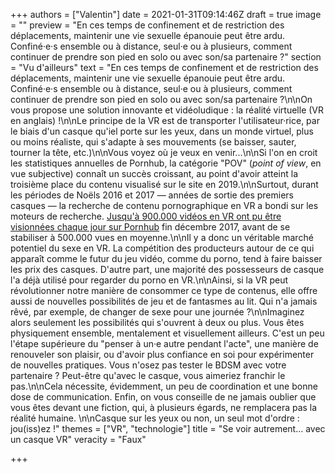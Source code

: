 +++
authors = ["Valentin"]
date = 2021-01-31T09:14:46Z
draft = true
image = ""
preview = "En ces temps de confinement et de restriction des déplacements, maintenir une vie sexuelle épanouie peut être ardu. Confiné·e·s ensemble ou à distance, seul·e ou à plusieurs, comment continuer de prendre son pied en solo ou avec son/sa partenaire ?"
section = "Vu d'ailleurs"
text = "En ces temps de confinement et de restriction des déplacements, maintenir une vie sexuelle épanouie peut être ardu. Confiné·e·s ensemble ou à distance, seul·e ou à plusieurs, comment continuer de prendre son pied en solo ou avec son/sa partenaire ?\n\nOn vous propose une solution innovante et vidéoludique : la réalité virtuelle (VR en anglais) !\n\nLe principe de la VR est de transporter l'utilisateur·rice, par le biais d'un casque qu'iel porte sur les yeux, dans un monde virtuel, plus ou moins réaliste, qui s'adapte à ses mouvements (se baisser, sauter, tourner la tête, etc.)\n\nVous voyez où je veux en venir...\n\nSi l'on en croit les statistiques annuelles de Pornhub, la catégorie \"POV\" (_point of view_, en vue subjective) connaît un succès croissant, au point d'avoir atteint la troisième place du contenu visualisé sur le site en 2019.\n\nSurtout, durant les périodes de Noëls 2016 et 2017 — années de sortie des premiers casques — la recherche de contenu pornographique en VR a bondi sur les moteurs de recherche. [Jusqu'à 900.000 vidéos en VR ont pu être visionnées chaque jour sur Pornhub](https://www.pornhub.com/insights/virtual-reality) fin décembre 2017, avant de se stabiliser à 500.000 vues en moyenne.\n\nIl y a donc un véritable marché potentiel du sexe en VR. La compétition des producteurs autour de ce qui apparaît comme le futur du jeu vidéo, comme du porno, tend à faire baisser les prix des casques. D'autre part, une majorité des possesseurs de casque l'a déjà utilisé pour regarder du porno en VR.\n\nAinsi, si la VR peut révolutionner notre manière de consommer ce type de contenus, elle offre aussi de nouvelles possibilités de jeu et de fantasmes au lit. Qui n'a jamais rêvé, par exemple, de changer de sexe pour une journée ?\n\nImaginez alors seulement les possibilités qui s'ouvrent à deux ou plus. Vous êtes physiquement ensemble, mentalement et visuellement ailleurs. C'est un peu l'étape supérieure du \"penser à un·e autre pendant l'acte\", une manière de renouveler son plaisir, ou d'avoir plus confiance en soi pour expérimenter de nouvelles pratiques. Vous n'osez pas tester le BDSM avec votre partenaire ? Peut-être qu'avec le casque, vous aimeriez franchir le pas.\n\nCela nécessite, évidemment, un peu de coordination et une bonne dose de communication. Enfin, on vous conseille de ne jamais oublier que vous êtes devant une fiction, qui, à plusieurs égards, ne remplacera pas la réalité humaine. \n\nCasque sur les yeux ou non, un seul mot d'ordre : jou(iss)ez !"
themes = ["VR", "technologie"]
title = "Se voir autrement... avec un casque VR"
veracity = "Faux"

+++

